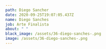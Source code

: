 ```yaml
---
path: Diego Sancher
date: 2020-09-25T19:07:05.437Z
name: Diego Sanches
job: Arte Finalista
about: " "
black_image: /assets/36-diego-sanches-.png
image: /assets/36-diego-sanches-.png
---
```

